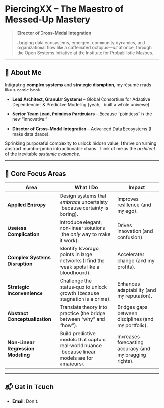 # **PiercingXX – The Maestro of Messed‑Up Mastery**


> **Director of Cross‑Modal Integration**
> 
> Jugging data ecosystems, emergent community dynamics, and organizational flow like a caffeinated octopus—*all* at once, through the Open Systems Initiative at the Institute for Probabilistic Maybes.


---


## 👤 **About Me**
  

Intigrating **complex systems** and **strategic disruption**, my résumé reads like a comic book:

- **Lead Architect, Granular Systems** – Global Consortium for Adaptive Dependencies & Predictive Modeling (yeah, I built a whole universe).

- **Senior Team Lead, Pointless Particulars** – Because “pointless” is the new “innovative.”

- **Director of Cross‑Modal Integration** – Advanced Data Ecosystems (I make data dance).

  

Sprinkling purposeful complexity to unlock hidden value, I thrive on turning abstract mumbo‑jumbo into actionable chaos. 
Think of me as the *architect* of the inevitable *systemic avalanche*.

  

---

  

## 🚀 **Core Focus Areas**

  

| Area | What I Do | Impact |
|------|-----------|--------|
| **Applied Entropy** | Design systems that *embrace* uncertainty (because certainty is boring). | Improves resilience (and my ego). |
| **Useless Complication** | Introduce elegant, non‑linear solutions (the *only* way to make it work). | Drives innovation (and confusion). |
| **Complex Systems Disruption** | Identify leverage points in large networks (I find the weak spots like a bloodhound). | Accelerates change (and my profits). |
| **Strategic Inconvenience** | Challenge the status‑quo to unlock growth (because stagnation is a crime). | Enhances adaptability (and my reputation). |
| **Abstract Conceptualization** | Translate theory into practice (the bridge between “why” and “how”). | Bridges gaps between disciplines (and my portfolio). |
| **Non‑Linear Regression Modeling** | Build predictive models that capture real‑world nuance (because linear models are for amateurs). | Increases forecasting accuracy (and my bragging rights). |
  

---

  

## 📬 **Get in Touch**

  

- **Email**: Don't.
